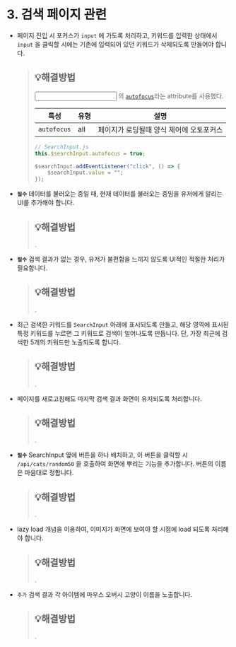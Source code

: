 # 3. 검색 페이지 관련

- 페이지 진입 시 포커스가 `input` 에 가도록 처리하고, 키워드를 입력한 상태에서 `input` 을 클릭할 시에는 기존에 입력되어 있던 키워드가 삭제되도록 만들어야 합니다.

  > ## 💡해결방법
  >
  > <input> 의 [`autofocus`](https://developer.mozilla.org/ko/docs/Web/HTML/Element/Input)라는  attribute를 사용했다.
  >
  > | 특성        | 유형 | 설명                                     |
  > | ----------- | ---- | ---------------------------------------- |
  > | `autofocus` | all  | 페이지가 로딩될때 양식 제어에 오토포커스 |
  >
  > ```js
  > // SearchInput.js
  > this.$searchInput.autofocus = true;
  > 
  > $searchInput.addEventListener("click", () => {
  >     $searchInput.value = "";
  > });
  > ```




- **`필수`** 데이터를 불러오는 중일 때, 현재 데이터를 불러오는 중임을 유저에게 알리는 UI를 추가해야 합니다.

  > ## 💡해결방법
  >
  > .



- **`필수`** 검색 결과가 없는 경우, 유저가 불편함을 느끼지 않도록 UI적인 적절한 처리가 필요합니다.

  > ## 💡해결방법
  >
  > .



- 최근 검색한 키워드를 `SearchInput` 아래에 표시되도록 만들고, 해당 영역에 표시된 특정 키워드를 누르면 그 키워드로 검색이 일어나도록 만듭니다. 단, 가장 최근에 검색한 5개의 키워드만 노출되도록 합니다.

  > ## 💡해결방법
  >
  > .



- 페이지를 새로고침해도 마지막 검색 결과 화면이 유지되도록 처리합니다.

  > ## 💡해결방법
  >
  > .



- **`필수`** SearchInput 옆에 버튼을 하나 배치하고, 이 버튼을 클릭할 시 `/api/cats/random50` 을 호출하여 화면에 뿌리는 기능을 추가합니다. 버튼의 이름은 마음대로 정합니다.

  > ## 💡해결방법
  >
  > .



- lazy load 개념을 이용하여, 이미지가 화면에 보여야 할 시점에 load 되도록 처리해야 합니다.

  > ## 💡해결방법
  >
  > .



- `추가` 검색 결과 각 아이템에 마우스 오버시 고양이 이름을 노출합니다.

  > ## 💡해결방법
  >
  > .



